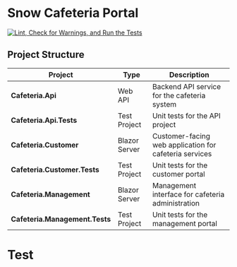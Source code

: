 # Snow Cafeteria Portal
[![Lint, Check for Warnings, and Run the Tests](https://github.com/tjwalkr3/snow-cafeteria-portal/actions/workflows/code-checks.yml/badge.svg)](https://github.com/tjwalkr3/snow-cafeteria-portal/actions/workflows/code-checks.yml)

## Project Structure

| Project | Type | Description |
|---------|------|-------------|
| **Cafeteria.Api** | Web API | Backend API service for the cafeteria system |
| **Cafeteria.Api.Tests** | Test Project | Unit tests for the API project |
| **Cafeteria.Customer** | Blazor Server | Customer-facing web application for cafeteria services |
| **Cafeteria.Customer.Tests** | Test Project | Unit tests for the customer portal |
| **Cafeteria.Management** | Blazor Server | Management interface for cafeteria administration |
| **Cafeteria.Management.Tests** | Test Project | Unit tests for the management portal |


# Test